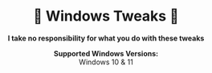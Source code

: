 <h1 align="center">🚀 Windows Tweaks 🚀</h1>

<p align="center">
  <strong>I take no responsibility for what you do with these tweaks</strong>
</p>

<p align="center">
  <strong>Supported Windows Versions:</strong><br>
  Windows 10 & 11
</p>
